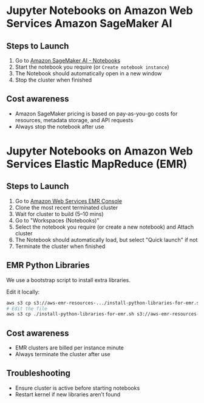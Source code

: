 # Jupyter Notebooks on Amazon Web Services Amazon SageMaker AI

## Steps to Launch
1. Go to [Amazon SageMaker AI - Notebooks](https://eu-west-2.console.aws.amazon.com/sagemaker/home?region=eu-west-2#/notebooks-and-git-repos)
2. Start the notebook you require (or `Create notebook instance`)
3. The Notebook should automatically open in a new window
4. Stop the cluster when finished

## Cost awareness
- Amazon SageMaker pricing is based on pay-as-you-go costs for resources, metadata storage, and API requests
- Always stop the notebook after use


# Jupyter Notebooks on Amazon Web Services Elastic MapReduce (EMR)

## Steps to Launch
1. Go to [Amazon Web Services EMR Console](https://eu-west-2.console.aws.amazon.com/elasticmapreduce/home?region=eu-west-2)
2. Clone the most recent terminated cluster
3. Wait for cluster to build (5–10 mins)
4. Go to "Workspaces (Notebooks)"
5. Select the notebook you require (or create a new notebook) and Attach cluster
6. The Notebook should automatically load, but select "Quick launch" if not
7. Terminate the cluster when finished

## EMR Python Libraries
We use a bootstrap script to install extra libraries.

Edit it locally:
```bash
aws s3 cp s3://aws-emr-resources-.../install-python-libraries-for-emr.sh .
# Edit the file
aws s3 cp ./install-python-libraries-for-emr.sh s3://aws-emr-resources-.../
```

## Cost awareness
- EMR clusters are billed per instance minute
- Always terminate the cluster after use

## Troubleshooting
- Ensure cluster is active before starting notebooks
- Restart kernel if new libraries aren’t found
